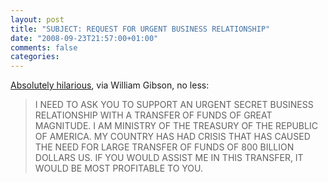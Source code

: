 ```yaml
---
layout: post
title: "SUBJECT: REQUEST FOR URGENT BUSINESS RELATIONSHIP"
date: "2008-09-23T21:57:00+01:00"
comments: false
categories: 
---
```


<p><a href="http://www.williamgibsonbooks.com/blog/2008_09_01_archive.asp#4989426065727886407">Absolutely hilarious</a>, via William Gibson, no less:</p>

<blockquote>
<p>I NEED TO ASK YOU TO SUPPORT AN URGENT SECRET BUSINESS RELATIONSHIP WITH A TRANSFER OF FUNDS OF GREAT MAGNITUDE. I  AM MINISTRY OF THE TREASURY OF THE REPUBLIC OF AMERICA. MY COUNTRY HAS HAD CRISIS THAT HAS CAUSED THE NEED FOR LARGE TRANSFER OF FUNDS OF 800 BILLION DOLLARS US. IF YOU WOULD ASSIST ME IN THIS TRANSFER, IT WOULD BE MOST PROFITABLE TO YOU.</p>
</blockquote>


